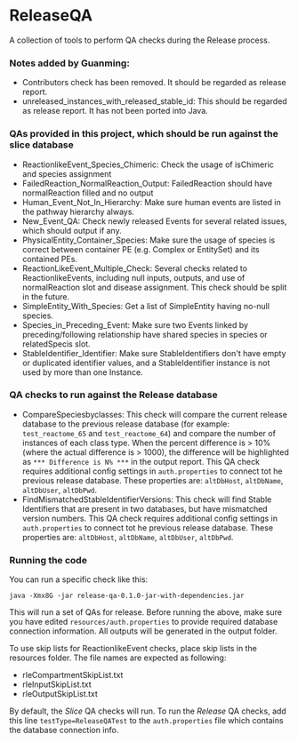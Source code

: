 # ReleaseQA
A collection of tools to perform QA checks during the Release process.

### Notes added by Guanming: 

* Contributors check has been removed. It should be regarded as release report.
* unreleased_instances_with_released_stable_id: This should be regarded as release report. It has not been ported into Java.

### QAs provided in this project, which should be run against the slice database

* ReactionlikeEvent_Species_Chimeric: Check the usage of isChimeric and species assignment
* FailedReaction_NormalReaction_Output: FailedReaction should have normalReaction filled and no output
* Human_Event_Not_In_Hierarchy: Make sure human events are listed in the pathway hierarchy always.
* New_Event_QA: Check newly released Events for several related issues, which should output if any.
* PhysicalEntity_Container_Species: Make sure the usage of species is correct between container PE (e.g. Complex or EntitySet) and its contained PEs.
* ReactionLikeEvent_Multiple_Check: Several checks related to ReactionlikeEvents, including null inputs, outputs, and use of normalReaction slot and disease assignment. This check should be split in the future.
* SimpleEntity_With_Species: Get a list of SimpleEntity having no-null species.
* Species_in_Preceding_Event: Make sure two Events linked by preceding/following relationship have shared species in species or relatedSpecis slot.
* StableIdentifier_Identifier: Make sure StableIdentifiers don't have empty or duplicated identifier values, and a StableIdentifier instance is not used by more than one Instance. 

### QA checks to run against the Release database

* CompareSpeciesbyclasses: This check will compare the current release database to the previous release database (for example: `test_reactome_65` and `test_reactome_64`) and compare the number of instances of each class type. When the percent difference is > 10% (where the actual difference is > 1000), the difference will be highlighted as `*** Difference is N% ***` in the output report.
This QA check requires additional config settings in `auth.properties` to connect tot he previous release database. These properties are: `altDbHost`, `altDbName`, `altDbUser`, `altDbPwd`.
* FindMismatchedStableIdentifierVersions: This check will find Stable Identifiers that are present in two databases, but have mismatched version numbers.
This QA check requires additional config settings in `auth.properties` to connect tot he previous release database. These properties are: `altDbHost`, `altDbName`, `altDbUser`, `altDbPwd`. 

### Running the code
You can run a specific check like this:

```
java -Xmx8G -jar release-qa-0.1.0-jar-with-dependencies.jar
```

This will run a set of QAs for release. Before running the above, make sure you have edited `resources/auth.properties` to provide required database connection information. All outputs will be generated in the output folder.

To use skip lists for ReactionlikeEvent checks, place skip lists in the resources folder. The file names are expected as following:

* rleCompartmentSkipList.txt
* rleInputSkipList.txt
* rleOutputSkipList.txt

By default, the *Slice* QA checks will run. To run the *Release* QA checks, add this line `testType=ReleaseQATest` to the `auth.properties` file which contains the database connection info.